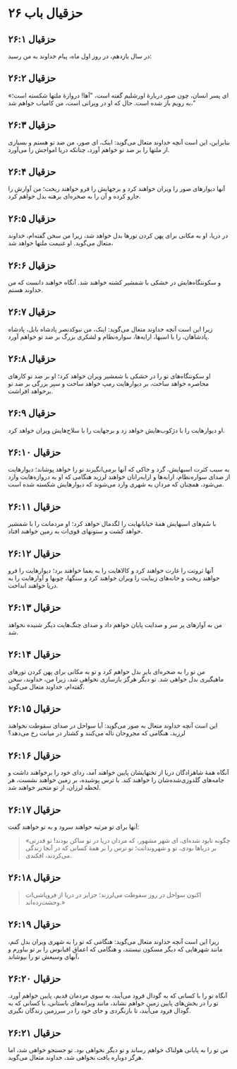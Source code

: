 # حزقیال باب ۲۶

## حزقیال ۲۶:۱

در سال یازدهم، در روز اول ماه، پیام خداوند به من رسید:

## حزقیال ۲۶:۲

«ای پسر انسان، چون صور دربارهٔ اورشلیم گفته است، "آها! دروازهٔ ملتها شکسته است؛ به رویم باز شده است. حال که او در ویرانی است، من کامیاب خواهم شد،"

## حزقیال ۲۶:۳

بنابراین، این است آنچه خداوند متعال می‌گوید: اینک، ای صور، من ضد تو هستم و بسیاری از ملتها را بر ضد تو خواهم آورد، چنانکه دریا امواجش را می‌آورد.

## حزقیال ۲۶:۴

آنها دیوارهای صور را ویران خواهند کرد و برجهایش را فرو خواهند ریخت؛ من آوارش را جارو کرده و آن را به صخره‌ای برهنه بدل خواهم کرد.

## حزقیال ۲۶:۵

در دریا، او به مکانی برای پهن کردن تورها بدل خواهد شد، زیرا من سخن گفته‌ام، خداوند متعال می‌گوید. او غنیمت ملتها خواهد شد،

## حزقیال ۲۶:۶

و سکونتگاه‌هایش در خشکی با شمشیر کشته خواهند شد. آنگاه خواهند دانست که من خداوند هستم.

## حزقیال ۲۶:۷

زیرا این است آنچه خداوند متعال می‌گوید: اینک، من نبوکدنصر پادشاه بابل، پادشاه پادشاهان، را با اسبها، ارابه‌ها، سواره‌نظام و لشکری بزرگ بر ضد تو خواهم آورد.

## حزقیال ۲۶:۸

او سکونتگاه‌های تو را در خشکی با شمشیر ویران خواهد کرد؛ او بر ضد تو کارهای محاصره خواهد ساخت، بر دیوارهایت رمپ خواهد ساخت و سپر بزرگی بر ضد تو برخواهد افراشت.

## حزقیال ۲۶:۹

او دیوارهایت را با دژکوب‌هایش خواهد زد و برجهایت را با سلاح‌هایش ویران خواهد کرد.

## حزقیال ۲۶:۱۰

به سبب کثرت اسبهایش، گرد و خاکی که آنها برمی‌انگیزند تو را خواهد پوشاند؛ دیوارهایت از صدای سواره‌نظام، ارابه‌ها و ارابه‌رانان خواهند لرزید هنگامی که او به دروازه‌هایت وارد می‌شود، همچنان که مردان به شهری وارد می‌شوند که دیوارهایش شکسته شده است.

## حزقیال ۲۶:۱۱

با سُم‌های اسبهایش همهٔ خیابانهایت را لگدمال خواهد کرد؛ او مردمانت را با شمشیر خواهد کشت و ستونهای قوی‌ات به زمین خواهند افتاد.

## حزقیال ۲۶:۱۲

آنها ثروتت را غارت خواهند کرد و کالاهایت را به یغما خواهند برد؛ دیوارهایت را فرو خواهند ریخت و خانه‌های زیبایت را ویران خواهند کرد و سنگها، چوبها و آوارهایت را به دریا خواهند انداخت.

## حزقیال ۲۶:۱۳

من به آوازهای پر سر و صدایت پایان خواهم داد و صدای چنگ‌هایت دیگر شنیده نخواهد شد.

## حزقیال ۲۶:۱۴

من تو را به صخره‌ای بایر بدل خواهم کرد و تو به مکانی برای پهن کردن تورهای ماهیگیری بدل خواهی شد. تو دیگر هرگز بازسازی نخواهی شد، زیرا من، خداوند، سخن گفته‌ام، خداوند متعال می‌گوید.

## حزقیال ۲۶:۱۵

این است آنچه خداوند متعال به صور می‌گوید: آیا سواحل در صدای سقوطت نخواهند لرزید، هنگامی که مجروحان ناله می‌کنند و کشتار در میانت رخ می‌دهد؟

## حزقیال ۲۶:۱۶

آنگاه همهٔ شاهزادگان دریا از تختهایشان پایین خواهند آمد، ردای خود را برخواهند داشت و جامه‌های گلدوزی‌شده‌شان را خواهند کند. با ترس پوشیده، بر زمین خواهند نشست، هر لحظه لرزان، از تو متحیر خواهند شد.

## حزقیال ۲۶:۱۷

آنها برای تو مرثیه خواهند سرود و به تو خواهند گفت:

> «چگونه نابود شده‌ای،
> ای شهر مشهور،
> که مردان دریا در تو ساکن بودند!
> تو قدرتی بر دریاها بودی،
> تو و شهروندانت؛
> تو ترس را بر همهٔ کسانی که در آنجا زندگی می‌کردند، افکندی.

## حزقیال ۲۶:۱۸

> اکنون سواحل در روز سقوطت می‌لرزند؛
> جزایر در دریا
> از فروپاشی‌ات وحشت‌زده‌اند.»

## حزقیال ۲۶:۱۹

زیرا این است آنچه خداوند متعال می‌گوید: هنگامی که تو را به شهری ویران بدل کنم، مانند شهرهایی که دیگر مسکون نیستند، و هنگامی که اعماق اقیانوس را بر تو بیاورم و آبهای وسیعش تو را بپوشاند،

## حزقیال ۲۶:۲۰

آنگاه تو را با کسانی که به گودال فرود می‌آیند، به سوی مردمان قدیم، پایین خواهم آورد. تو را در بخش‌های پایین زمین خواهم نشاند، مانند ویرانه‌های باستانی، با کسانی که به گودال فرود می‌آیند، تا بازنگردی و جای خود را در سرزمین زندگان نگیری.

## حزقیال ۲۶:۲۱

من تو را به پایانی هولناک خواهم رساند و تو دیگر نخواهی بود. تو جستجو خواهی شد، اما هرگز دوباره یافت نخواهی شد، خداوند متعال می‌گوید.
